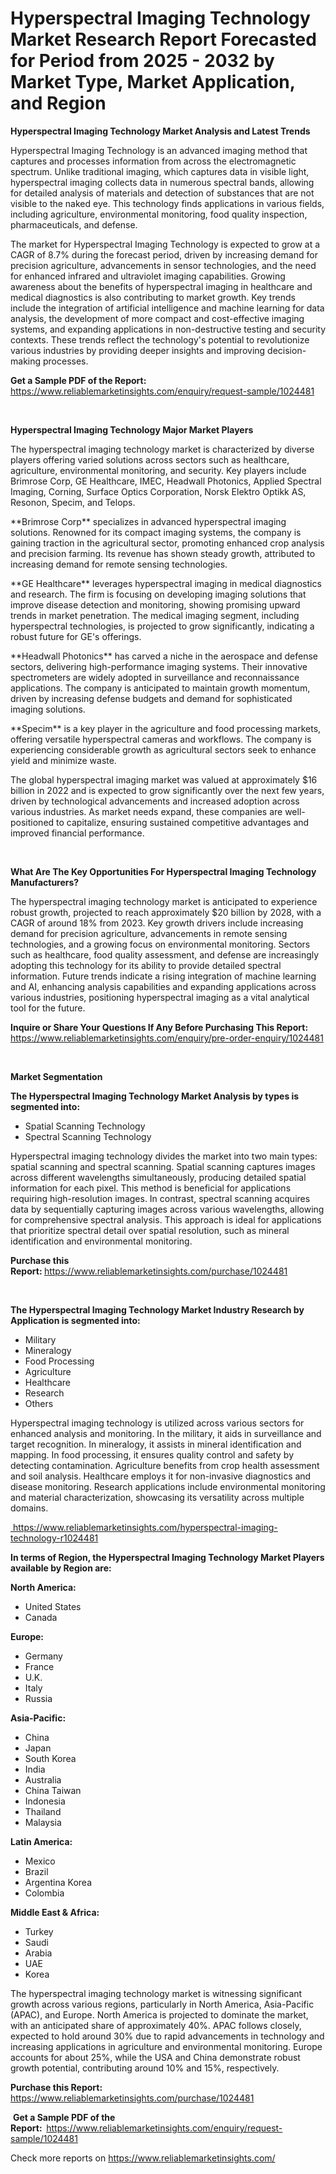<p><h1>Hyperspectral Imaging Technology Market Research Report Forecasted for Period from 2025 -  2032 by Market Type, Market Application, and Region</h1></p><p><strong>Hyperspectral Imaging Technology Market Analysis and Latest Trends</strong></p>
<p><p>Hyperspectral Imaging Technology is an advanced imaging method that captures and processes information from across the electromagnetic spectrum. Unlike traditional imaging, which captures data in visible light, hyperspectral imaging collects data in numerous spectral bands, allowing for detailed analysis of materials and detection of substances that are not visible to the naked eye. This technology finds applications in various fields, including agriculture, environmental monitoring, food quality inspection, pharmaceuticals, and defense.</p><p>The market for Hyperspectral Imaging Technology is expected to grow at a CAGR of 8.7% during the forecast period, driven by increasing demand for precision agriculture, advancements in sensor technologies, and the need for enhanced infrared and ultraviolet imaging capabilities. Growing awareness about the benefits of hyperspectral imaging in healthcare and medical diagnostics is also contributing to market growth. Key trends include the integration of artificial intelligence and machine learning for data analysis, the development of more compact and cost-effective imaging systems, and expanding applications in non-destructive testing and security contexts. These trends reflect the technology's potential to revolutionize various industries by providing deeper insights and improving decision-making processes.</p></p>
<p><strong>Get a Sample PDF of the Report:&nbsp;</strong> <a href="https://www.reliablemarketinsights.com/enquiry/request-sample/1024481?utm_campaign=2538&utm_medium=2&utm_source=Github&utm_content=ia&utm_term=06032025&utm_id=hyperspectral-imaging-technology">https://www.reliablemarketinsights.com/enquiry/request-sample/1024481</a></p>
<p>&nbsp;</p>
<p><strong>Hyperspectral Imaging Technology Major Market Players</strong></p>
<p><p>The hyperspectral imaging technology market is characterized by diverse players offering varied solutions across sectors such as healthcare, agriculture, environmental monitoring, and security. Key players include Brimrose Corp, GE Healthcare, IMEC, Headwall Photonics, Applied Spectral Imaging, Corning, Surface Optics Corporation, Norsk Elektro Optikk AS, Resonon, Specim, and Telops.</p><p>**Brimrose Corp** specializes in advanced hyperspectral imaging solutions. Renowned for its compact imaging systems, the company is gaining traction in the agricultural sector, promoting enhanced crop analysis and precision farming. Its revenue has shown steady growth, attributed to increasing demand for remote sensing technologies.</p><p>**GE Healthcare** leverages hyperspectral imaging in medical diagnostics and research. The firm is focusing on developing imaging solutions that improve disease detection and monitoring, showing promising upward trends in market penetration. The medical imaging segment, including hyperspectral technologies, is projected to grow significantly, indicating a robust future for GE's offerings.</p><p>**Headwall Photonics** has carved a niche in the aerospace and defense sectors, delivering high-performance imaging systems. Their innovative spectrometers are widely adopted in surveillance and reconnaissance applications. The company is anticipated to maintain growth momentum, driven by increasing defense budgets and demand for sophisticated imaging solutions.</p><p>**Specim** is a key player in the agriculture and food processing markets, offering versatile hyperspectral cameras and workflows. The company is experiencing considerable growth as agricultural sectors seek to enhance yield and minimize waste. </p><p>The global hyperspectral imaging market was valued at approximately $16 billion in 2022 and is expected to grow significantly over the next few years, driven by technological advancements and increased adoption across various industries. As market needs expand, these companies are well-positioned to capitalize, ensuring sustained competitive advantages and improved financial performance.</p></p>
<p>&nbsp;</p>
<p><strong>What Are The Key Opportunities For Hyperspectral Imaging Technology Manufacturers?</strong></p>
<p><p>The hyperspectral imaging technology market is anticipated to experience robust growth, projected to reach approximately $20 billion by 2028, with a CAGR of around 18% from 2023. Key growth drivers include increasing demand for precision agriculture, advancements in remote sensing technologies, and a growing focus on environmental monitoring. Sectors such as healthcare, food quality assessment, and defense are increasingly adopting this technology for its ability to provide detailed spectral information. Future trends indicate a rising integration of machine learning and AI, enhancing analysis capabilities and expanding applications across various industries, positioning hyperspectral imaging as a vital analytical tool for the future.</p></p>
<p><strong>Inquire or Share Your Questions If Any Before Purchasing This Report:</strong> <a href="https://www.reliablemarketinsights.com/enquiry/pre-order-enquiry/1024481?utm_campaign=2538&utm_medium=2&utm_source=Github&utm_content=ia&utm_term=06032025&utm_id=hyperspectral-imaging-technology">https://www.reliablemarketinsights.com/enquiry/pre-order-enquiry/1024481</a></p>
<p>&nbsp;</p>
<p><strong>Market Segmentation</strong></p>
<p><strong>The Hyperspectral Imaging Technology Market Analysis by types is segmented into:</strong></p>
<p><ul><li>Spatial Scanning Technology</li><li>Spectral Scanning Technology</li></ul></p>
<p><p>Hyperspectral imaging technology divides the market into two main types: spatial scanning and spectral scanning. Spatial scanning captures images across different wavelengths simultaneously, producing detailed spatial information for each pixel. This method is beneficial for applications requiring high-resolution images. In contrast, spectral scanning acquires data by sequentially capturing images across various wavelengths, allowing for comprehensive spectral analysis. This approach is ideal for applications that prioritize spectral detail over spatial resolution, such as mineral identification and environmental monitoring.</p></p>
<p><strong>Purchase this Report:&nbsp;</strong><a href="https://www.reliablemarketinsights.com/purchase/1024481?utm_campaign=2538&utm_medium=2&utm_source=Github&utm_content=ia&utm_term=06032025&utm_id=hyperspectral-imaging-technology">https://www.reliablemarketinsights.com/purchase/1024481</a></p>
<p>&nbsp;</p>
<p><strong>The Hyperspectral Imaging Technology Market Industry Research by Application is segmented into:</strong></p>
<p><ul><li>Military</li><li>Mineralogy</li><li>Food Processing</li><li>Agriculture</li><li>Healthcare</li><li>Research</li><li>Others</li></ul></p>
<p><p>Hyperspectral imaging technology is utilized across various sectors for enhanced analysis and monitoring. In the military, it aids in surveillance and target recognition. In mineralogy, it assists in mineral identification and mapping. In food processing, it ensures quality control and safety by detecting contamination. Agriculture benefits from crop health assessment and soil analysis. Healthcare employs it for non-invasive diagnostics and disease monitoring. Research applications include environmental monitoring and material characterization, showcasing its versatility across multiple domains.</p></p>
<p><a href="https://www.reliablemarketinsights.com/hyperspectral-imaging-technology-r1024481?utm_campaign=2538&utm_medium=2&utm_source=Github&utm_content=ia&utm_term=06032025&utm_id=hyperspectral-imaging-technology">&nbsp;https://www.reliablemarketinsights.com/hyperspectral-imaging-technology-r1024481</a></p>
<p><strong>In terms of Region, the Hyperspectral Imaging Technology Market Players available by Region are:</strong></p>
<p>
    <p> <strong> North America: </strong>
        <ul>
            <li>United States</li>
            <li>Canada</li>
        </ul>
        </p> 
    <p> <strong> Europe: </strong>
        <ul>
            <li>Germany</li>
            <li>France</li>
            <li>U.K.</li>
            <li>Italy</li>
            <li>Russia</li>
        </ul>
        </p> 
    <p> <strong> Asia-Pacific: </strong>
        <ul>
            <li>China</li>
            <li>Japan</li>
            <li>South Korea</li>
            <li>India</li>
            <li>Australia</li>
            <li>China Taiwan</li>
            <li>Indonesia</li>
            <li>Thailand</li>
            <li>Malaysia</li>
        </ul>
        </p> 
    <p> <strong> Latin America: </strong>
        <ul>
            <li>Mexico</li>
            <li>Brazil</li>
            <li>Argentina Korea</li>
            <li>Colombia</li>
        </ul>
        </p> 
    <p> <strong> Middle East & Africa: </strong>
        <ul>
            <li>Turkey</li>
            <li>Saudi</li>
            <li>Arabia</li>
            <li>UAE</li>
            <li>Korea</li>
        </ul>
    </p>
    </p>
<p><p>The hyperspectral imaging technology market is witnessing significant growth across various regions, particularly in North America, Asia-Pacific (APAC), and Europe. North America is projected to dominate the market, with an anticipated share of approximately 40%. APAC follows closely, expected to hold around 30% due to rapid advancements in technology and increasing applications in agriculture and environmental monitoring. Europe accounts for about 25%, while the USA and China demonstrate robust growth potential, contributing around 10% and 15%, respectively.</p></p>
<p><strong>Purchase this Report: </strong><a href="https://www.reliablemarketinsights.com/purchase/1024481?utm_campaign=2538&utm_medium=2&utm_source=Github&utm_content=ia&utm_term=06032025&utm_id=hyperspectral-imaging-technology">https://www.reliablemarketinsights.com/purchase/1024481</a></p>
<p>&nbsp;<strong>Get a Sample PDF of the Report:&nbsp;&nbsp;</strong><a href="https://www.reliablemarketinsights.com/enquiry/request-sample/1024481?utm_campaign=2538&utm_medium=2&utm_source=Github&utm_content=ia&utm_term=06032025&utm_id=hyperspectral-imaging-technology">https://www.reliablemarketinsights.com/enquiry/request-sample/1024481</a></p>
<p><strong></strong></p>
<p>Check more reports on <a href="https://www.reliablemarketinsights.com/?utm_campaign=2538&utm_medium=2&utm_source=Github&utm_content=ia&utm_term=06032025&utm_id=hyperspectral-imaging-technology">https://www.reliablemarketinsights.com/</a></p>